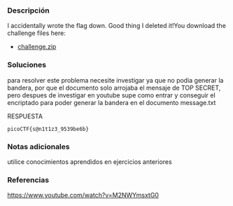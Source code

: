 ### Descripción 
I accidentally wrote the flag down. Good thing I deleted it!You download the challenge files here:

- [challenge.zip](https://artifacts.picoctf.net/c_titan/75/challenge.zip)

### Soluciones

para resolver este problema necesite investigar ya que no podia generar la bandera, por que el documento solo arrojaba el mensaje de TOP SECRET, pero despues de investigar en youtube supe como entrar y conseguir el encriptado para poder generar la bandera en el documento message.txt


RESPUESTA

```
picoCTF{s@n1t1z3_9539be6b}
```


### Notas adicionales 

utilice conocimientos aprendidos en ejercicios anteriores

### Referencias 

https://www.youtube.com/watch?v=M2NWYmsxtG0